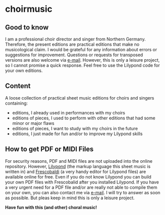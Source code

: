 # choirmusic
## Good to know
I am a professional choir director and singer from Northern Germany. Therefore, the present editions are practical editions that make no musicological claim. I would be grateful for any information about errors or suggestions for improvement. Questions or requests for transposed versions are also welcome via [e-mail](mailto:Karl-Haensel@gmx.de). However, this is only a leisure project, so I cannot promise a quick response. Feel free to use the Lilypond code for your own editions.

## Content
A loose collection of practical sheet music editions for choirs and singers containing:
- editions, I already used in performances with my choirs
- editions of pieces, I used to perform with other editions that had some minor or major flaws
- editions of pieces, I want to study with my choirs in the future
- editions, I just made for fun and/or to improve my Lilypond skills

## How to get PDF or MIDI Files
For security reasons, PDF and MIDI files are not uploaded into the online repository. However, [Lilypond](http://lilypond.org/) (the markup language this sheet music is written in) and [Frescobaldi](https://www.frescobaldi.org/) (a very handy editor for Lilypond files) are available online for free. Even if you do not know Lilypond you can build your own PDF files with Frescobalid after you installed Lilypond. If you have a very urgent need for a PDF file and/or are really not able to compile them on your own, you can also contact me via [e-mail](mailto:Karl-Haensel@gmx.de). I will try to answer as soon as possible. But pleas keep in mind this is only a leisure project.

__Have fun with this (and other) choral music!__